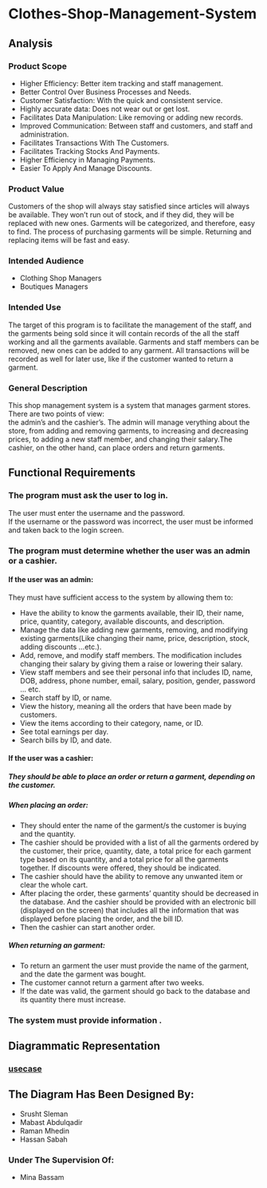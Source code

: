 # Clothes-Shop-Management-System

## Analysis

### Product Scope 

-  Higher Efficiency: Better item tracking and staff management.
-  Better Control Over Business Processes and Needs.
-  Customer Satisfaction: With the quick and consistent service.
-  Highly accurate data: Does not wear out or get lost.
-  Facilitates Data Manipulation: Like removing or adding new records.
-  Improved Communication: Between staff and customers, and staff and administration.
-  Facilitates Transactions With The Customers.
-  Facilitates Tracking Stocks And Payments.
-  Higher Efficiency in Managing Payments.
-  Easier To Apply And Manage Discounts.

### Product Value

Customers of the shop will always stay satisfied since articles will always be available.
They won’t run out of stock, and if they did, they will be replaced with new ones. Garments will be categorized, and therefore, easy to find. The process of
purchasing garments will be simple. Returning and replacing items will be fast and easy.

### Intended Audience
- Clothing Shop Managers
- Boutiques Managers

### Intended Use
The target of this program is to facilitate the management of the staff, 
and the garments being sold since it will contain records of the all the 
staff working and all the garments available. Garments and staff members can 
be removed, new ones can be added to any garment. All transactions will be
recorded as well for later use, like if the customer wanted to return a garment.

### General Description 
This shop management system is a system that manages garment stores. <br />
There are two points of view: <br />
the admin’s and the cashier’s. The admin will manage verything about the store, from adding and removing garments,
to increasing and decreasing prices, to adding a new staff member, and changing their salary.The cashier, on the other hand, can place orders and return garments.

## Functional Requirements

### The program must ask the user to log in.
The user must enter the username and the password.<br />
If the username or the password was incorrect, the user must be informed and taken back to the login screen.

### The program must determine whether the user was an admin or a cashier.

#### If the user was an admin:

They must have sufficient access to the system by allowing them to:
- Have the ability to know the garments available, their ID, their name, price, quantity, category, available discounts, and description. 
- Manage the data like adding new garments, removing, and modifying existing garments(Like changing their name, price, description, stock, adding discounts …etc.).
- Add, remove, and modify staff members. The modification includes changing their salary by giving them a raise or lowering their salary.
- View staff members and see their personal info that includes ID, name, DOB, address, phone number, email, salary, position, gender, password … etc.
- Search staff by ID, or name.
- View the history, meaning all the orders that have been made by customers.
- View the items according to their category, name, or ID.
- See total earnings per day.
- Search bills by ID, and date.
#### If the user was a cashier:

##### They should be able to place an order or return a garment, depending on the customer. <br />
##### When placing an order:
- They should enter the name of the garment/s the customer is buying and the quantity. 
- The cashier should be provided with a list of all the garments ordered by the customer, their price, quantity, date, a total price for each                             garment type based on its quantity, and a total price for all the garments together. If discounts were offered, they should be indicated.
- The cashier should have the ability to remove any unwanted item or clear the whole cart.
- After placing the order, these garments’ quantity should be decreased in the database. And the cashier should be provided with an electronic bill                       (displayed on the screen) that includes all the information that was displayed before placing the order, and the bill ID.
- Then the cashier can start another order.

##### When returning an garment:
- To return an garment the user must provide the name of the garment, and the date the garment was bought.
- The customer cannot return a garment after two weeks.
- If the date was valid, the garment should go back to the database and its quantity there must increase.

### The system must provide information .
     
## Diagrammatic Representation
### [usecase](https://user-images.githubusercontent.com/88538757/194938180-7ade41c0-abd6-4870-80b6-b1a1eae7f48d.png)


## The Diagram Has Been Designed By:
- Srusht Sleman
- Mabast Abdulqadir
- Raman Mhedin
- Hassan Sabah
### Under The Supervision Of:
- Mina Bassam

    

